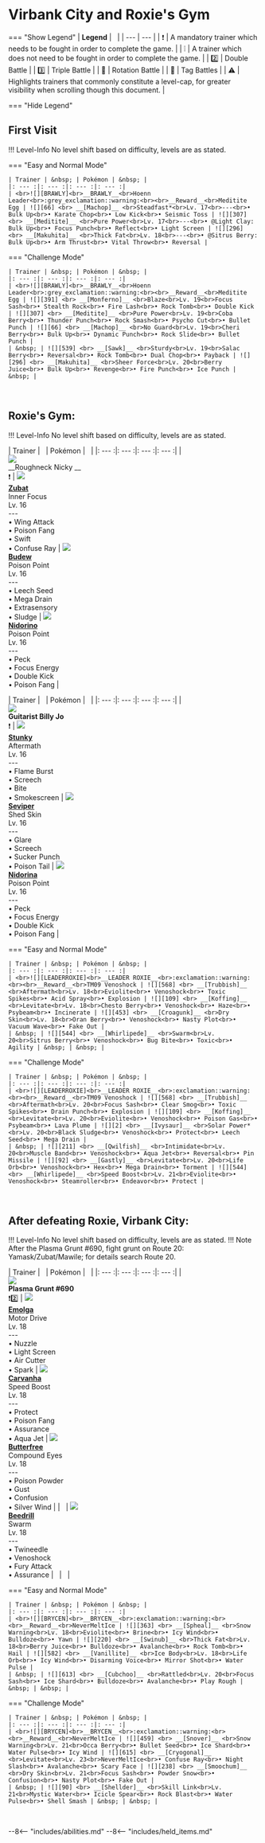 # Virbank City and Roxie's Gym

=== "Show Legend"
    | __Legend__ | &nbsp; |
    | --- | --- |
    | :exclamation: | A mandatory trainer which needs to be fought in order to complete the game. |
    | :grey_exclamation: | A trainer which does not need to be fought in order to complete the game. |
    | :two:  | Double Battle | 
    |  :three:  | Triple Battle |
    | :arrows_counterclockwise:  | Rotation Battle |
    | :handshake: | Tag Battles |
    | :warning: | Highlights trainers that commonly constitute a level-cap, for greater visibility when scrolling though this document. |

=== "Hide Legend"
&nbsp;

## First Visit

!!! Level-Info
    No level shift based on difficulty, levels are as stated.

=== "Easy and Normal Mode"

    | Trainer | &nbsp; | Pokémon | &nbsp; |
    |: --- :|: --- :|: --- :|: --- :|
    | <br>![][BRAWLY]<br>__BRAWLY__<br>Hoenn Leader<br>:grey_exclamation::warning:<br><br>__Reward__<br>Meditite Egg | ![][66] <br> __[Machop]__ <br>Steadfast*<br>Lv. 17<br>---<br>• Bulk Up<br>• Karate Chop<br>• Low Kick<br>• Seismic Toss | ![][307] <br> __[Meditite]__ <br>Pure Power<br>Lv. 17<br>---<br>• @Light Clay: Bulk Up<br>• Focus Punch<br>• Reflect<br>• Light Screen | ![][296] <br> __[Makuhita]__ <br>Thick Fat<br>Lv. 18<br>---<br>• @Sitrus Berry: Bulk Up<br>• Arm Thrust<br>• Vital Throw<br>• Reversal |
    
=== "Challenge Mode"

    | Trainer | &nbsp; | Pokémon | &nbsp; |
    |: --- :|: --- :|: --- :|: --- :|
    | <br>![][BRAWLY]<br>__BRAWLY__<br>Hoenn Leader<br>:grey_exclamation::warning:<br><br>__Reward__<br>Meditite Egg | ![][391] <br> __[Monferno]__ <br>Blaze<br>Lv. 19<br>Focus Sash<br>• Stealth Rock<br>• Fire Lash<br>• Rock Tomb<br>• Double Kick | ![][307] <br> __[Meditite]__ <br>Pure Power<br>Lv. 19<br>Coba Berry<br>• Thunder Punch<br>• Rock Smash<br>• Psycho Cut<br>• Bullet Punch | ![][66] <br> __[Machop]__ <br>No Guard<br>Lv. 19<br>Cheri Berry<br>• Bulk Up<br>• Dynamic Punch<br>• Rock Slide<br>• Bullet Punch |
    | &nbsp; | ![][539] <br> __[Sawk]__ <br>Sturdy<br>Lv. 19<br>Salac Berry<br>• Reversal<br>• Rock Tomb<br>• Dual Chop<br>• Payback | ![][296] <br> __[Makuhita]__ <br>Sheer Force<br>Lv. 20<br>Berry Juice<br>• Bulk Up<br>• Revenge<br>• Fire Punch<br>• Ice Punch | &nbsp; |
    
&nbsp;



## Roxie's Gym:

!!! Level-Info
    No level shift based on difficulty, levels are as stated.

| Trainer | &nbsp; | Pokémon | &nbsp; |
|: --- :|: --- :|: --- :|: --- :|
| <br>![][RoughneckNicky]<br>__Roughneck Nicky __<br>:exclamation:  | ![][41] <br> __[Zubat]__ <br>Inner Focus<br>Lv. 16<br>---<br>• Wing Attack<br>• Poison Fang<br>• Swift<br>• Confuse Ray | ![][406] <br> __[Budew]__ <br>Poison Point<br>Lv. 16<br>---<br>• Leech Seed<br>• Mega Drain<br>• Extrasensory<br>• Sludge | ![][33] <br> __[Nidorino]__ <br>Poison Point<br>Lv. 16<br>---<br>• Peck<br>• Focus Energy<br>• Double Kick<br>• Poison Fang |

| Trainer | &nbsp; | Pokémon | &nbsp; |
|: --- :|: --- :|: --- :|: --- :|
| <br>![][GuitaristBillyJo]<br>__Guitarist Billy Jo__<br>:exclamation:  | ![][434] <br> __[Stunky]__ <br>Aftermath<br>Lv. 16<br>---<br>• Flame Burst<br>• Screech<br>• Bite<br>• Smokescreen | ![][336] <br> __[Seviper]__ <br>Shed Skin<br>Lv. 16<br>---<br>• Glare<br>• Screech<br>• Sucker Punch<br>• Poison Tail | ![][30] <br> __[Nidorina]__ <br>Poison Point<br>Lv. 16<br>---<br>• Peck<br>• Focus Energy<br>• Double Kick<br>• Poison Fang |

=== "Easy and Normal Mode"

    | Trainer | &nbsp; | Pokémon | &nbsp; |
    |: --- :|: --- :|: --- :|: --- :|
    | <br>![][LEADERROXIE]<br>__LEADER ROXIE__<br>:exclamation::warning:<br><br>__Reward__<br>TM09 Venoshock | ![][568] <br> __[Trubbish]__ <br>Aftermath<br>Lv. 18<br>Eviolite<br>• Venoshock<br>• Toxic Spikes<br>• Acid Spray<br>• Explosion | ![][109] <br> __[Koffing]__ <br>Levitate<br>Lv. 18<br>Chesto Berry<br>• Venoshock<br>• Haze<br>• Psybeam<br>• Incinerate | ![][453] <br> __[Croagunk]__ <br>Dry Skin<br>Lv. 18<br>Oran Berry<br>• Venoshock<br>• Nasty Plot<br>• Vacuum Wave<br>• Fake Out |
    | &nbsp; | ![][544] <br> __[Whirlipede]__ <br>Swarm<br>Lv. 20<br>Sitrus Berry<br>• Venoshock<br>• Bug Bite<br>• Toxic<br>• Agility | &nbsp; | &nbsp; |
    
=== "Challenge Mode"

    | Trainer | &nbsp; | Pokémon | &nbsp; |
    |: --- :|: --- :|: --- :|: --- :|
    | <br>![][LEADERROXIE]<br>__LEADER ROXIE__<br>:exclamation::warning:<br><br>__Reward__<br>TM09 Venoshock | ![][568] <br> __[Trubbish]__ <br>Aftermath<br>Lv. 20<br>Focus Sash<br>• Clear Smog<br>• Toxic Spikes<br>• Drain Punch<br>• Explosion | ![][109] <br> __[Koffing]__ <br>Levitate<br>Lv. 20<br>Eviolite<br>• Venoshock<br>• Poison Gas<br>• Psybeam<br>• Lava Plume | ![][2] <br> __[Ivysaur]__ <br>Solar Power*<br>Lv. 20<br>Black Sludge<br>• Venoshock<br>• Protect<br>• Leech Seed<br>• Mega Drain |
    | &nbsp; | ![][211] <br> __[Qwilfish]__ <br>Intimidate<br>Lv. 20<br>Muscle Band<br>• Venoshock<br>• Aqua Jet<br>• Reversal<br>• Pin Missile | ![][92] <br> __[Gastly]__ <br>Levitate<br>Lv. 20<br>Life Orb<br>• Venoshock<br>• Hex<br>• Mega Drain<br>• Torment | ![][544] <br> __[Whirlipede]__ <br>Speed Boost<br>Lv. 21<br>Eviolite<br>• Venoshock<br>• Steamroller<br>• Endeavor<br>• Protect |
    
&nbsp;



## After defeating Roxie, Virbank City:

!!! Level-Info
    No level shift based on difficulty, levels are as stated.
!!! Note
    After the Plasma Grunt #690, fight grunt on Route 20: Yamask/Zubat/Mawile; for details search Route 20.

| Trainer | &nbsp; | Pokémon | &nbsp; |
|: --- :|: --- :|: --- :|: --- :|
| <br>![][PlasmaGrunt690]<br>__Plasma Grunt #690__<br>:exclamation::two: | ![][587] <br> __[Emolga]__ <br>Motor Drive<br>Lv. 18<br>---<br>• Nuzzle<br>• Light Screen<br>• Air Cutter<br>• Spark | ![][318] <br> __[Carvanha]__ <br>Speed Boost<br>Lv. 18<br>---<br>• Protect<br>• Poison Fang<br>• Assurance<br>• Aqua Jet | ![][12] <br> __[Butterfree]__ <br>Compound Eyes<br>Lv. 18<br>---<br>• Poison Powder<br>• Gust<br>• Confusion<br>• Silver Wind |
| &nbsp; | ![][15] <br> __[Beedrill]__ <br>Swarm<br>Lv. 18<br>---<br>• Twineedle<br>• Venoshock<br>• Fury Attack<br>• Assurance | &nbsp; | &nbsp; |


=== "Easy and Normal Mode"

    | Trainer | &nbsp; | Pokémon | &nbsp; |
    |: --- :|: --- :|: --- :|: --- :|
    | <br>![][BRYCEN]<br>__BRYCEN__<br>:exclamation::warning:<br><br>__Reward__<br>NeverMeltIce | ![][363] <br> __[Spheal]__ <br>Snow Warning<br>Lv. 18<br>Eviolite<br>• Brine<br>• Icy Wind<br>• Bulldoze<br>• Yawn | ![][220] <br> __[Swinub]__ <br>Thick Fat<br>Lv. 18<br>Berry Juice<br>• Bulldoze<br>• Avalanche<br>• Rock Tomb<br>• Hail | ![][582] <br> __[Vanillite]__ <br>Ice Body<br>Lv. 18<br>Life Orb<br>• Icy Wind<br>• Disarming Voice<br>• Mirror Shot<br>• Water Pulse |
    | &nbsp; | ![][613] <br> __[Cubchoo]__ <br>Rattled<br>Lv. 20<br>Focus Sash<br>• Ice Shard<br>• Bulldoze<br>• Avalanche<br>• Play Rough | &nbsp; | &nbsp; |
    
=== "Challenge Mode"

    | Trainer | &nbsp; | Pokémon | &nbsp; |
    |: --- :|: --- :|: --- :|: --- :|
    | <br>![][BRYCEN]<br>__BRYCEN__<br>:exclamation::warning:<br><br>__Reward__<br>NeverMeltIce | ![][459] <br> __[Snover]__ <br>Snow Warning<br>Lv. 21<br>Occa Berry<br>• Bullet Seed<br>• Ice Shard<br>• Water Pulse<br>• Icy Wind | ![][615] <br> __[Cryogonal]__ <br>Levitate<br>Lv. 23<br>NeverMeltIce<br>• Confuse Ray<br>• Night Slash<br>• Avalanche<br>• Scary Face | ![][238] <br> __[Smoochum]__ <br>Dry Skin<br>Lv. 21<br>Focus Sash<br>• Powder Snow<br>• Confusion<br>• Nasty Plot<br>• Fake Out |
    | &nbsp; | ![][90] <br> __[Shellder]__ <br>Skill Link<br>Lv. 21<br>Mystic Water<br>• Icicle Spear<br>• Rock Blast<br>• Water Pulse<br>• Shell Smash | &nbsp; | &nbsp; |
    
&nbsp;





--8<-- "includes/abilities.md"
--8<-- "includes/held_items.md"

[BRAWLY]: ../img/Trainers/Brawly.gif
[66]: ../img/animated/66.gif
[Machop]: ../pokemons/066/
[307]: ../img/animated/307.gif
[Meditite]: ../pokemons/307/
[296]: ../img/animated/296.gif
[Makuhita]: ../pokemons/296/
[391]: ../img/animated/391.gif
[Monferno]: ../pokemons/391/
[539]: ../img/animated/539.gif
[Sawk]: ../pokemons/539/
[RoughneckNicky]: ../img/Trainers/Roughneck.gif
[41]: ../img/animated/41.gif
[Zubat]: ../pokemons/041/
[406]: ../img/animated/406.gif
[Budew]: ../pokemons/406/
[33]: ../img/animated/33.gif
[Nidorino]: ../pokemons/033/
[GuitaristBillyJo]: ../img/Trainers/Guitarist.gif
[434]: ../img/animated/434.gif
[Stunky]: ../pokemons/434/
[336]: ../img/animated/336.gif
[Seviper]: ../pokemons/336/
[30]: ../img/animated/30.gif
[Nidorina]: ../pokemons/030/
[LEADERROXIE]: ../img/Trainers/Roxie.gif
[568]: ../img/animated/568.gif
[Trubbish]: ../pokemons/568/
[109]: ../img/animated/109.gif
[Koffing]: ../pokemons/109/
[453]: ../img/animated/453.gif
[Croagunk]: ../pokemons/453/
[544]: ../img/animated/544.gif
[Whirlipede]: ../pokemons/544/
[2]: ../img/animated/2.gif
[Ivysaur]: ../pokemons/002/
[211]: ../img/animated/211.gif
[Qwilfish]: ../pokemons/211/
[92]: ../img/animated/92.gif
[Gastly]: ../pokemons/092/
[PlasmaGrunt690]: ../img/Trainers/Plasma_Grunt_Male.gif
[587]: ../img/animated/587.gif
[Emolga]: ../pokemons/587/
[318]: ../img/animated/318.gif
[Carvanha]: ../pokemons/318/
[12]: ../img/animated/12.gif
[Butterfree]: ../pokemons/012/
[15]: ../img/animated/15.gif
[Beedrill]: ../pokemons/015/
[BRYCEN]: ../img/Trainers/Brycen.gif
[363]: ../img/animated/363.gif
[Spheal]: ../pokemons/363/
[220]: ../img/animated/220.gif
[Swinub]: ../pokemons/220/
[582]: ../img/animated/582.gif
[Vanillite]: ../pokemons/582/
[613]: ../img/animated/613.gif
[Cubchoo]: ../pokemons/613/
[459]: ../img/animated/459.gif
[Snover]: ../pokemons/459/
[615]: ../img/animated/615.gif
[Cryogonal]: ../pokemons/615/
[238]: ../img/animated/238.gif
[Smoochum]: ../pokemons/238/
[90]: ../img/animated/90.gif
[Shellder]: ../pokemons/090/